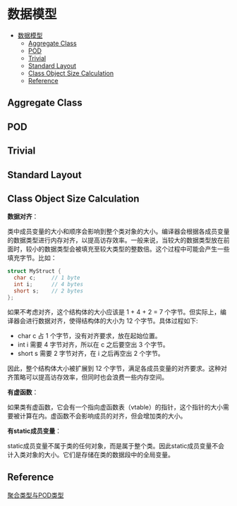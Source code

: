 # 数据模型

- [数据模型](#数据模型)
  - [Aggregate Class](#aggregate-class)
  - [POD](#pod)
  - [Trivial](#trivial)
  - [Standard Layout](#standard-layout)
  - [Class Object Size Calculation](#class-object-size-calculation)
  - [Reference](#reference)

## Aggregate Class

## POD

## Trivial

## Standard Layout

## Class Object Size Calculation

**数据对齐**：

类中成员变量的大小和顺序会影响到整个类对象的大小。编译器会根据各成员变量的数据类型进行内存对齐，以提高访存效率。一般来说，当较大的数据类型放在前面时，较小的数据类型会被填充至较大类型的整数倍。这个过程中可能会产生一些填充字节。比如：

```c++
struct MyStruct {
  char c;     // 1 byte
  int i;      // 4 bytes
  short s;    // 2 bytes
};
```

如果不考虑对齐，这个结构体的大小应该是 1 + 4 + 2 = 7 个字节。但实际上，编译器会进行数据对齐，使得结构体的大小为 12 个字节。具体过程如下:

- char c 占 1 个字节，没有对齐要求，放在起始位置。
- int i 需要 4 字节对齐，所以在 c 之后要空出 3 个字节。
- short s 需要 2 字节对齐，在 i 之后再空出 2 个字节。

因此，整个结构体大小被扩展到 12 个字节，满足各成员变量的对齐要求。这种对齐策略可以提高访存效率，但同时也会浪费一些内存空间。

**有虚函数**：

如果类有虚函数，它会有一个指向虚函数表（vtable）的指针，这个指针的大小需要被计算在内。虚函数不会影响成员的对齐，但会增加类的大小。

**有static成员变量**：

static成员变量不属于类的任何对象，而是属于整个类。因此static成员变量不会计入类对象的大小。它们是存储在类的数据段中的全局变量。

## Reference

[聚合类型与POD类型](https://www.cnblogs.com/jerry-fuyi/p/12854248.html)

